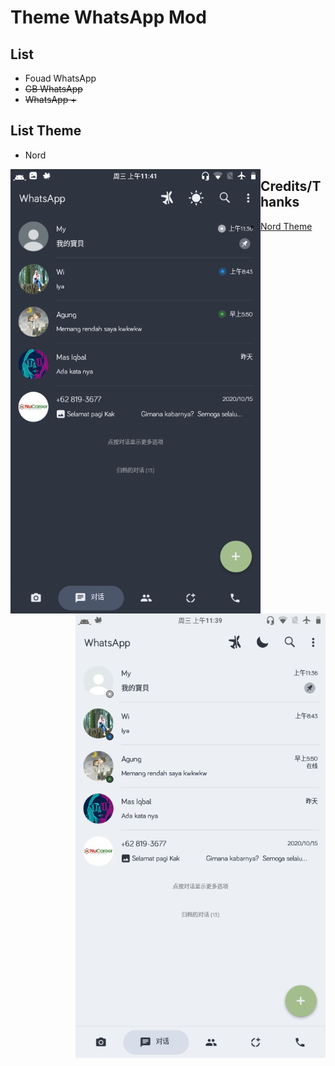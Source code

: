 # Theme WhatsApp Mod

## List
- Fouad WhatsApp
- <del>GB WhatsApp</del>
- <del>WhatsApp +</del>

## List Theme
- Nord
<img src="https://github.com/Dhn-nys/thmwamod/blob/main/Screenshots/NordThemeDark.png" alt="Nord Dark" align="left" width="400px">
<img src="https://github.com/Dhn-nys/thmwamod/blob/main/Screenshots/NordThemeLight.png" alt="Nord Light" align="right" width="400px">

## Credits/Thanks
- [Nord Theme](http://nordtheme.com)
